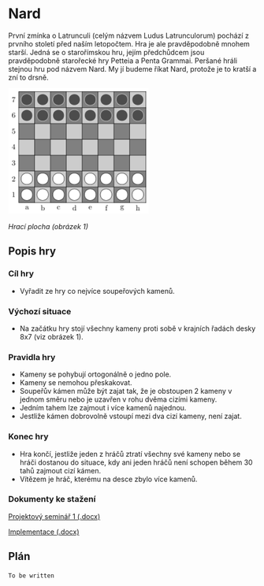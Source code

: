 # Nard

První zmínka o Latrunculi (celým názvem Ludus Latrunculorum) pochází z prvního století před naším letopočtem. Hra je ale pravděpodobně mnohem starší. Jedná se o starořímskou hru, jejím předchůdcem jsou pravděpodobně starořecké hry Petteia a Penta Grammai. Peršané hráli stejnou hru pod názvem Nard. My jí budeme říkat Nard, protože je to kratší a zní to drsně.

![Nard](docs/hraci_plocha.png "Nard hrací pocha")

_Hrací plocha (obrázek 1)_

## Popis hry

### Cíl hry

- Vyřadit ze hry co nejvíce soupeřových kamenů.

### Výchozí situace

- Na začátku hry stojí všechny kameny proti sobě v krajních řadách desky 8x7 (viz obrázek 1).

### Pravidla hry

- Kameny se pohybují ortogonálně o jedno pole.
- Kameny se nemohou přeskakovat.
- Soupeřův kámen může být zajat tak, že je obstoupen 2 kameny v jednom směru nebo je
uzavřen v rohu dvěma cizími kameny.
- Jedním tahem lze zajmout i více kamenů najednou.
- Jestliže kámen dobrovolně vstoupí mezi dva cizí kameny, není zajat.

### Konec hry

- Hra končí, jestliže jeden z hráčů ztratí všechny své kameny nebo se hráči dostanou do situace, kdy ani jeden hráčů není schopen během 30 tahů zajmout cizí kámen.
- Vítězem je hráč, kterému na desce zbylo více kamenů.

### Dokumenty ke stažení

[Projektový seminář 1 (.docx)](docs/projektovy_seminar1_informace.docx)

[Implementace (.docx)](docs/implementace_informace_o_vyvoji_programu.docx)

## Plán

```
To be written
```

